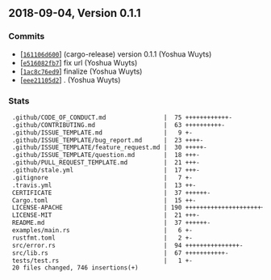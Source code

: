## 2018-09-04, Version 0.1.1
### Commits
- [[`161106d600`](https://github.com/yoshuawuyts/github-local-remote/commit/161106d60058138fb26829c5f36d8c96866c89cf)] (cargo-release) version 0.1.1 (Yoshua Wuyts)
- [[`e516082fb7`](https://github.com/yoshuawuyts/github-local-remote/commit/e516082fb7e34eaecffb5ef6eb2614ac13ac5d7c)] fix url (Yoshua Wuyts)
- [[`1ac8c76ed9`](https://github.com/yoshuawuyts/github-local-remote/commit/1ac8c76ed9eb0f0b4c32f9e2fe4fc106b05aa2b1)] finalize (Yoshua Wuyts)
- [[`eee21105d2`](https://github.com/yoshuawuyts/github-local-remote/commit/eee21105d2cc7c3b9a45b9d328006af1b93edf4f)] . (Yoshua Wuyts)

### Stats
```diff
 .github/CODE_OF_CONDUCT.md                |  75 ++++++++++++-
 .github/CONTRIBUTING.md                   |  63 ++++++++++-
 .github/ISSUE_TEMPLATE.md                 |   9 +-
 .github/ISSUE_TEMPLATE/bug_report.md      |  23 ++++-
 .github/ISSUE_TEMPLATE/feature_request.md |  30 +++++-
 .github/ISSUE_TEMPLATE/question.md        |  18 +++-
 .github/PULL_REQUEST_TEMPLATE.md          |  21 +++-
 .github/stale.yml                         |  17 +++-
 .gitignore                                |   7 +-
 .travis.yml                               |  13 ++-
 CERTIFICATE                               |  37 ++++++-
 Cargo.toml                                |  15 ++-
 LICENSE-APACHE                            | 190 +++++++++++++++++++++++++++++++-
 LICENSE-MIT                               |  21 +++-
 README.md                                 |  37 ++++++-
 examples/main.rs                          |   6 +-
 rustfmt.toml                              |   2 +-
 src/error.rs                              |  94 +++++++++++++++-
 src/lib.rs                                |  67 +++++++++++-
 tests/test.rs                             |   1 +-
 20 files changed, 746 insertions(+)
```


